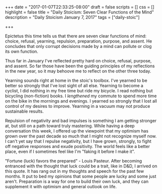+++
date = "2017-01-07T22:33:25-08:00"
draft = false
scripts = []
css = []
highlight = false
title = "Daily Stoicism: Seven Clear Functions of the Mind"
description = "Daily Stoicism January 7, 2017"
tags = ["daily-stoic"]

+++

Epictetus this time tells us that there are seven clear functions of mind: choice, refusal, yearning, repulsion, preparation, purpose, and assent. He concludes that only corrupt decisions made by a mind can pollute or clog its own function.

Thus far in January I've reflected pretty hard on choice, refusal, purpose, and assent. So far those have been the guiding principles of my reflections in the new year, so it may behoove me to reflect on the other three today.

Yearning sounds right at home in the stoic's toolbox. I've yearned to be better so strongly that I've lost sight of all else. Yearning to become a cyclist, I did nothing in my free time but ride my bicycle. I read nothing but bicycling (non-fiction) books. I *lengthened* my commute to spend more time on the bike in the mornings and evenings. I yearned so strongly that I lost all control of my desires to improve. Yearning in a vacuum may not produce sustainable results. 

Repulsion of negativity and bad impulses is something I am getting stronger at, but still on a path toward truly mastering. While having a deep conversation this week, I offered up the viewpoint that my optimism has grown over the past decade so much that I might not recognize myself now. I can't yet say that I repulse negativity, but I have grown, strongly, to fight off negative responses and exude positivity. The world feels like a better place, even if I sometimes feel like I'm "faking it before I make it".

"Fortune (luck) favors the prepared" - Louis Pasteur. After becoming entranced with the thought that luck could be a trait, like in D&D, I arrived on this quote. It has rang out in my thoughts and speech for the past few months. It put to bed my opinions that some people are lucky and some just aren't. Preparation is a way for one to build their own luck, and they can supplement it with optimism and general outlook on life.